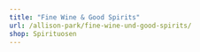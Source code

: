 ```yaml
---
title: "Fine Wine & Good Spirits"
url: /allison-park/fine-wine-und-good-spirits/
shop: Spirituosen
---
```

